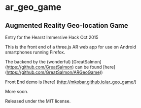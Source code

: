 # ar_geo_game

## Augmented Reality Geo-location Game

Entry for the Hearst  Immersive Hack Oct 2015

This is the front end of a three.js AR web app for use on Android smartphones running Firefox.

The backend by the (wonderful) [GreatSalmon] (https://github.com/GreatSalmon) can be found [here] (https://github.com/GreatSalmon/ARGeoGame))

Front End demo is [here] (http://mkobar.github.io/ar_geo_game/)

More soon.

Released under the MIT license.
